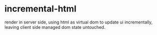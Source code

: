 # incremental-html

render in server side, using html as virtual dom to update ui incrementally, 
leaving client side managed dom state untouched.
